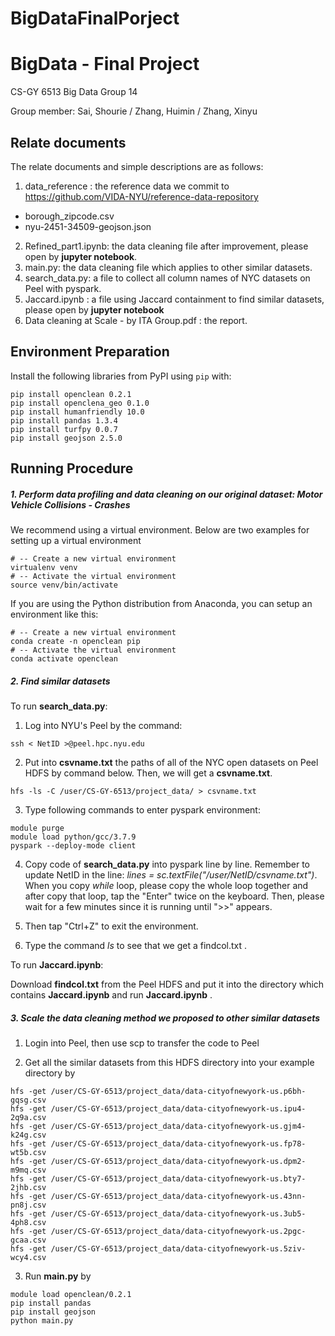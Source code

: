 # BigDataFinalPorject
# BigData - Final Project

CS-GY 6513 Big Data Group 14

Group member: Sai, Shourie / Zhang, Huimin / Zhang, Xinyu

## Relate documents

The relate documents and simple descriptions are as follows:

1. data_reference : the reference data we commit to https://github.com/VIDA-NYU/reference-data-repository

- borough_zipcode.csv
- nyu-2451-34509-geojson.json

2. Refined_part1.ipynb: the data cleaning file after improvement, please open by **jupyter notebook**.
3. main.py: the data cleaning file which applies to other similar datasets.
4. search_data.py: a file to collect all column names of NYC datasets on Peel with pyspark.
5. Jaccard.ipynb : a file using Jaccard containment to find similar datasets, please open by **jupyter notebook**
6. Data cleaning at Scale - by ITA Group.pdf : the report.

## Environment Preparation

Install the following libraries from PyPI using `pip` with:

```
pip install openclean 0.2.1
pip install openclena_geo 0.1.0
pip install humanfriendly 10.0
pip install pandas 1.3.4
pip install turfpy 0.0.7
pip install geojson 2.5.0
```

## Running Procedure


##### 1. Perform data profiling and data cleaning on our original dataset: Motor Vehicle Collisions - Crashes

 We recommend using a virtual environment. Below are two examples for setting up a virtual environment

```
# -- Create a new virtual environment
virtualenv venv
# -- Activate the virtual environment
source venv/bin/activate
```

If you are using the Python distribution from Anaconda, you can setup an environment like this:

```
# -- Create a new virtual environment
conda create -n openclean pip
# -- Activate the virtual environment
conda activate openclean
```

##### 2. Find similar datasets

To run **search_data.py**:

1) Log into NYU's Peel by the command:

```
ssh < NetID >@peel.hpc.nyu.edu
```

2) Put into **csvname.txt** the paths of all of the NYC open datasets on Peel HDFS by command below. Then, we will get a **csvname.txt**. 

```
hfs -ls -C /user/CS-GY-6513/project_data/ > csvname.txt
```

3) Type following commands to enter pyspark environment:

```
module purge
module load python/gcc/3.7.9
pyspark --deploy-mode client
```

4) Copy code of  **search_data.py** into pyspark line by line. Remember to update NetID in the line: *lines = sc.textFile("/user/NetID/csvname.txt")*. When you copy *while* loop, please copy the whole loop together and after copy that loop, tap the "Enter" twice on the keyboard. Then, please wait for a few minutes since it is running until ">>" appears.


5) Then tap "Ctrl+Z" to  exit the environment. 

6) Type the command *ls* to see that we get a findcol.txt .

To run **Jaccard.ipynb**:

Download **findcol.txt** from the Peel HDFS and put it into the directory which contains  **Jaccard.ipynb** and run **Jaccard.ipynb** .


#####  3. Scale the data cleaning method we proposed to other similar datasets

1) Login into Peel, then use scp to transfer the code to Peel

2) Get all the similar datasets from this HDFS directory into your example directory by

```
hfs -get /user/CS-GY-6513/project_data/data-cityofnewyork-us.p6bh-gqsg.csv
hfs -get /user/CS-GY-6513/project_data/data-cityofnewyork-us.ipu4-2q9a.csv
hfs -get /user/CS-GY-6513/project_data/data-cityofnewyork-us.gjm4-k24g.csv
hfs -get /user/CS-GY-6513/project_data/data-cityofnewyork-us.fp78-wt5b.csv
hfs -get /user/CS-GY-6513/project_data/data-cityofnewyork-us.dpm2-m9mq.csv
hfs -get /user/CS-GY-6513/project_data/data-cityofnewyork-us.bty7-2jhb.csv
hfs -get /user/CS-GY-6513/project_data/data-cityofnewyork-us.43nn-pn8j.csv
hfs -get /user/CS-GY-6513/project_data/data-cityofnewyork-us.3ub5-4ph8.csv
hfs -get /user/CS-GY-6513/project_data/data-cityofnewyork-us.2pgc-gcaa.csv
hfs -get /user/CS-GY-6513/project_data/data-cityofnewyork-us.5ziv-wcy4.csv
```

3) Run **main.py** by

```
module load openclean/0.2.1
pip install pandas
pip install geojson
python main.py
```

